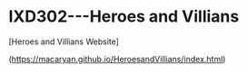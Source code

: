 # IXD302---Heroes and Villians


[Heroes and Villians Website]

(https://macaryan.github.io/HeroesandVillians/index.html)
